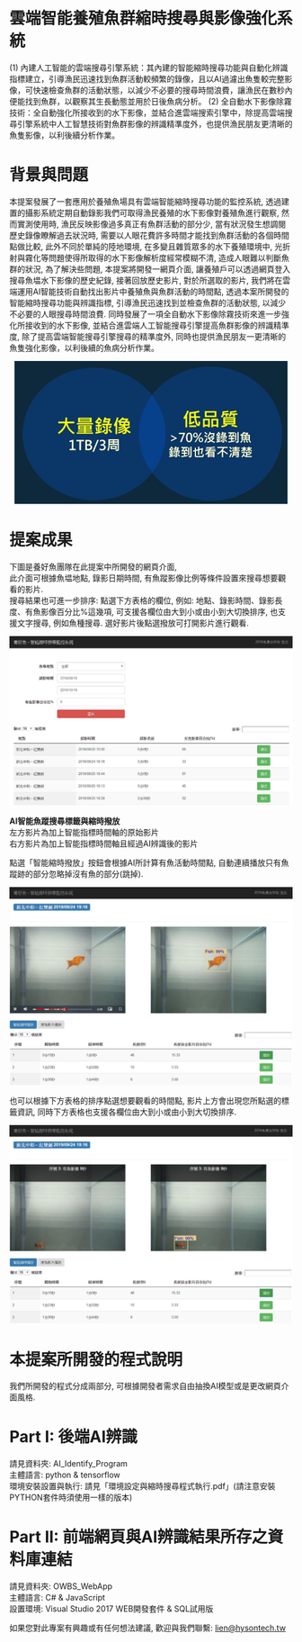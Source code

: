 # 雲端智能養殖魚群縮時搜尋與影像強化系統

(1)	內建人工智能的雲端搜尋引擎系統：其內建的智能縮時搜尋功能與自動化辨識指標建立，引導漁民迅速找到魚群活動較頻繁的錄像，且以AI過濾出魚隻較完整影像，可快速檢查魚群的活動狀態，以減少不必要的搜尋時間浪費，讓漁民在數秒內便能找到魚群，以觀察其生長動態並用於日後魚病分析。
(2)	全自動水下影像除霧技術：全自動強化所接收到的水下影像，並結合進雲端搜索引擎中，除提高雲端搜尋引擎系統中人工智慧技術對魚群影像的辨識精準度外，也提供漁民朋友更清晰的魚隻影像，以利後續分析作業。

# 背景與問題  
本提案發展了一套應用於養殖魚場具有雲端智能縮時搜尋功能的監控系統, 
透過建置的攝影系統定期自動錄影我們可取得漁民養殖的水下影像對養殖魚進行觀察, 
然而實測使用時, 漁民反映影像過多真正有魚群活動的部分少, 當有狀況發生想調閱歷史錄像瞭解過去狀況時, 
需要以人眼花費許多時間才能找到魚群活動的各個時間點做比較, 此外不同於單純的陸地環境, 在多變且雜質眾多的水下養殖環境中, 
光折射與霧化等問題使得所取得的水下影像解析度經常模糊不清, 造成人眼難以判斷魚群的狀況,
為了解決些問題, 本提案將開發一網頁介面, 讓養殖戶可以透過網頁登入搜尋魚塭水下影像的歷史紀錄, 
接著回放歷史影片, 對於所選取的影片, 我們將在雲端運用AI智能技術自動找出影片中養殖魚與魚群活動的時間點, 
透過本案所開發的智能縮時搜尋功能與辨識指標, 引導漁民迅速找到並檢查魚群的活動狀態, 以減少不必要的人眼搜尋時間浪費.
同時發展了一項全自動水下影像除霧技術來進一步強化所接收到的水下影像, 並結合進雲端人工智能搜尋引擎提高魚群影像的辨識精準度,
除了提高雲端智能搜尋引擎搜尋的精準度外, 同時也提供漁民朋友一更清晰的魚隻強化影像，以利後續的魚病分析作業。

<div align=center><img width="486" height="254" src="https://github.com/JGH-GOU/AIFish_Surveillance/blob/main/Demo_PIC/Problems.jpg"/></div>

# 提案成果  
下圖是養好魚團隊在此提案中所開發的網頁介面,  
此介面可根據魚塭地點, 錄影日期時間, 有魚蹤影像比例等條件設置來搜尋想要觀看的影片.  
搜尋結果也可進一步排序: 點選下方表格的欄位, 例如: 地點、錄影時間、錄影長度、有魚影像百分比%這幾項, 可支援各欄位由大到小或由小到大切換排序, 也支援文字搜尋, 例如魚種搜尋. 選好影片後點選撥放可打開影片進行觀看.  
  
![image](https://github.com/Coopathon2019/12_BetterFishFarm/blob/master/PIC1.JPG)  

**AI智能魚蹤搜尋標籤與縮時撥放**  
左方影片為加上智能指標時間軸的原始影片  
右方影片為加上智能指標時間軸且經過AI辨識後的影片  

點選「智能縮時撥放」按鈕會根據AI所計算有魚活動時間點, 自動連續播放只有魚蹤跡的部分忽略掉沒有魚的部分(跳掉).  
  
![image](https://github.com/Coopathon2019/12_BetterFishFarm/blob/master/PIC4.JPG)  

也可以根據下方表格的排序點選想要觀看的時間點, 影片上方會出現您所點選的標籤資訊, 同時下方表格也支援各欄位由大到小或由小到大切換排序.  
  
![image](https://github.com/Coopathon2019/12_BetterFishFarm/blob/master/PIC3.JPG)  

# 本提案所開發的程式說明

我們所開發的程式分成兩部分, 可根據開發者需求自由抽換AI模型或是更改網頁介面風格.  

# Part I: 後端AI辨識  
請見資料夾: AI_Identify_Program  
主體語言: python & tensorflow  
環境安裝設置與執行: 請見「環境設定與縮時搜尋程式執行.pdf」(請注意安裝PYTHON套件時須使用一樣的版本)  

# Part II: 前端網頁與AI辨識結果所存之資料庫連結  
請見資料夾: OWBS_WebApp  
主體語言: C# & JavaScript  
設置環境: Visual Studio 2017 WEB開發套件 & SQL試用版  

如果您對此專案有興趣或有任何想法建議, 歡迎與我們聯繫: lien@hysontech.tw
  
